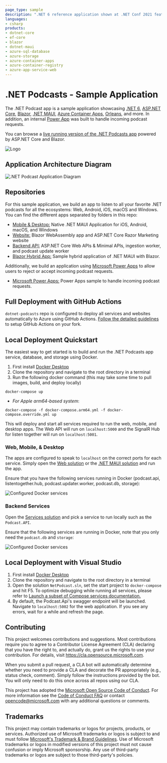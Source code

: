 ```yaml
---
page_type: sample
description: ".NET 6 reference application shown at .NET Conf 2021 featuring ASP.NET Core, Blazor, .NET MAUI, Microservices, and more!"
languages:
- csharp
products:
- dotnet-core
- ef-core
- blazor
- dotnet-maui
- azure-sql-database
- azure-storage
- azure-container-apps
- azure-container-registry
- azure-app-service-web
---
```


# .NET Podcasts - Sample Application

The .NET Podcast app is a sample application showcasing [.NET 6](https://dotnet.microsoft.com/download/dotnet/6.0), [ASP.NET Core](https://dotnet.microsoft.com/apps/aspnet), [Blazor](https://dotnet.microsoft.com/apps/aspnet/web-apps/blazor), [.NET MAUI](https://dotnet.microsoft.com/apps/maui), [Azure Container Apps](https://azure.microsoft.com/services/container-apps/#overview), [Orleans](https://docs.microsoft.com/dotnet/orleans/overview), and more.
In addition, an internal [Power App](https://docs.microsoft.com/en-us/power-apps/) was built to handle incoming podcast requests.

You can browse a [live running version of the .NET Podcasts app](https://dotnetpodcasts.azurewebsites.net/) powered by ASP.NET Core and Blazor.

![Logo](./docs/net-podcasts.png)


## Application Architecture Diagram

![.NET Podcast Application Diagram](docs/arch_diagram_podcast.png)

## Repositories

For this sample application, we build an app to listen to all your favorite .NET podcasts for all the ecosystems: Web, Android, iOS, macOS and Windows. You can find the different apps separated by folders in this repo:

- [Mobile & Desktop:](src/Mobile) Native .NET MAUI Application for iOS, Android, macOS, and Windows
- [Website:](src/Web) Blazor WebAssembly app and ASP.NET Core Razor Marketing website
- [Backend API:](src/Services) ASP.NET Core Web APIs & Minimal APIs, ingestion worker, and podcast update worker
- [Blazor Hybrid App:](src/MobileBlazor) Sample hybrid application of .NET MAUI with Blazor.

Additionally, we build an application using [Microsoft Power Apps](https://docs.microsoft.com/en-us/power-apps/) to allow users to reject or accept incoming podcast requests.

- [Microsoft Power Apps:](src/PowerApps) Power Apps sample to handle incoming podcast requests.

## Full Deployment with GitHub Actions

`dotnet-podcasts` repo is configured to deploy all services and websites automatically to Azure using GitHub Actions. [Follow the detailed guidelines](Deploy-websites-services.md) to setup GitHub Actions on your fork.

## Local Deployment Quickstart

The easiest way to get started is to build and run the .NET Podcasts app service, database, and storage using Docker. 

1. First install [Docker Desktop](https://www.docker.com/products/docker-desktop)
2. Clone the repository and navigate to the root directory in a terminal
3. Run the following docker command (this may take some time to pull images, build, and deploy locally)

```cli
docker-compose up
```

- *For Apple arm64-based system*:
```cli
docker-compose -f docker-compose.arm64.yml -f docker-compose.override.yml up
```

This will deploy and start all services required to run the web, mobile, and desktop apps. The Web API will run on `localhost:5000` and the SignalR Hub for listen together will run on `localhost:5001`.

### Web, Mobile, & Desktop

The apps are configured to speak to `localhost` on the correct ports for each service. Simply open the [Web solution](src/Web#solution) or the [.NET MAUI solution](src/Mobile) and run the app.

Ensure that you have the following services running in Docker (podcast.api, listentogether.hub, podcast.updater.worker, podcast.db, storage):

![Configured Docker services](docs/docker/docker-app-config.png)

### Backend Services

Open the [Services solution](src/Services) and pick a service to run locally such as the `Podcast.API`.

Ensure that the following services are running in Docker, note that you only need the `podcast.db` and `storage`:

![Configured Docker services](docs/docker/docker-services-config.png)

## Local Deployment with Visual Studio

1. First install [Docker Desktop](https://www.docker.com/products/docker-desktop)
2. Clone the repository and navigate to the root directory in a terminal
3. Open the solution `NetPodcast.sln`, set the start project to `docker-compose` and hit F5. To optimize debugging while running all services, please refer to [Launch a subset of Compose services documentation.](https://docs.microsoft.com/visualstudio/containers/launch-profiles)
4. By default, the Podcast.Api's swagger endpoint will be launched. Navigate to `localhost:5002` for the web application. If you see any errors, wait for a while and refresh the page.

## Contributing

This project welcomes contributions and suggestions.  Most contributions require you to agree to a
Contributor License Agreement (CLA) declaring that you have the right to, and actually do, grant us
the rights to use your contribution. For details, visit https://cla.opensource.microsoft.com.

When you submit a pull request, a CLA bot will automatically determine whether you need to provide
a CLA and decorate the PR appropriately (e.g., status check, comment). Simply follow the instructions
provided by the bot. You will only need to do this once across all repos using our CLA.

This project has adopted the [Microsoft Open Source Code of Conduct](https://opensource.microsoft.com/codeofconduct/).
For more information see the [Code of Conduct FAQ](https://opensource.microsoft.com/codeofconduct/faq/) or
contact [opencode@microsoft.com](mailto:opencode@microsoft.com) with any additional questions or comments.

## Trademarks

This project may contain trademarks or logos for projects, products, or services. Authorized use of Microsoft 
trademarks or logos is subject to and must follow 
[Microsoft's Trademark & Brand Guidelines](https://www.microsoft.com/en-us/legal/intellectualproperty/trademarks/usage/general).
Use of Microsoft trademarks or logos in modified versions of this project must not cause confusion or imply Microsoft sponsorship.
Any use of third-party trademarks or logos are subject to those third-party's policies.
